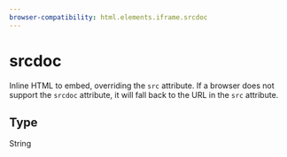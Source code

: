 ```yaml
---
browser-compatibility: html.elements.iframe.srcdoc
---
```


# srcdoc

Inline HTML to embed, overriding the `src` attribute. If a browser does not support the `srcdoc` attribute, it will fall back to the URL in the `src` attribute.

## Type

String
